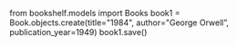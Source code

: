 from bookshelf.models import Books
book1 = Book.objects.create(title="1984", author="George Orwell”, publication_year=1949)
book1.save()